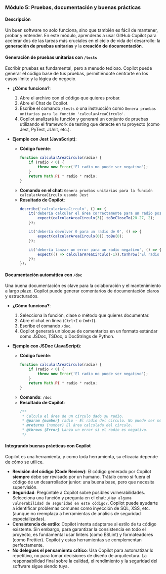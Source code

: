 ### **Módulo 5: Pruebas, documentación y buenas prácticas**

#### **Descripción**

Un buen software no solo funciona, sino que también es fácil de mantener, probar y entender. En este módulo, aprenderás a usar GitHub Copilot para acelerar dos de las tareas más cruciales en el ciclo de vida del desarrollo: la **generación de pruebas unitarias** y la **creación de documentación**.

#### **Generación de pruebas unitarias con `/tests`**

Escribir pruebas es fundamental, pero a menudo tedioso. Copilot puede generar el código base de tus pruebas, permitiéndote centrarte en los casos límite y la lógica de negocio.

*   **¿Cómo funciona?**:
    1.  Abre el archivo con el código que quieres probar.
    2.  Abre el Chat de Copilot.
    3.  Escribe el comando `/tests` o una instrucción como `Genera pruebas unitarias para la función 'calcularAreaCirculo'`.
    4.  Copilot analizará la función y generará un conjunto de pruebas utilizando el framework de testing que detecte en tu proyecto (como Jest, PyTest, JUnit, etc.).

*   **Ejemplo con Jest (JavaScript)**:
    *   **Código fuente**:
        ```javascript
        function calcularAreaCirculo(radio) {
            if (radio < 0) {
                throw new Error('El radio no puede ser negativo');
            }
            return Math.PI * radio * radio;
        }
        ```
    *   **Comando en el chat**: `Genera pruebas unitarias para la función calcularAreaCirculo usando Jest`
    *   **Resultado de Copilot**:
        ```javascript
        describe('calcularAreaCirculo', () => {
            it('debería calcular el área correctamente para un radio positivo', () => {
                expect(calcularAreaCirculo(3)).toBeCloseTo(28.27, 2);
            });

            it('debería devolver 0 para un radio de 0', () => {
                expect(calcularAreaCirculo(0)).toBe(0);
            });

            it('debería lanzar un error para un radio negativo', () => {
                expect(() => calcularAreaCirculo(-1)).toThrow('El radio no puede ser negativo');
            });
        });
        ```

#### **Documentación automática con `/doc`**

Una buena documentación es clave para la colaboración y el mantenimiento a largo plazo. Copilot puede generar comentarios de documentación claros y estructurados.

*   **¿Cómo funciona?**:
    1.  Selecciona la función, clase o método que quieres documentar.
    2.  Abre el chat en línea (`Ctrl+I` o `Cmd+I`).
    3.  Escribe el comando `/doc`.
    4.  Copilot generará un bloque de comentarios en un formato estándar como JSDoc, TSDoc, o DocStrings de Python.

*   **Ejemplo con JSDoc (JavaScript)**:
    *   **Código fuente**:
        ```javascript
        function calcularAreaCirculo(radio) {
            if (radio < 0) {
                throw new Error('El radio no puede ser negativo');
            }
            return Math.PI * radio * radio;
        }
        ```
    *   **Comando**: `/doc`
    *   **Resultado de Copilot**:
        ```javascript
        /**
         * Calcula el área de un círculo dado su radio.
         * @param {number} radio - El radio del círculo. No puede ser negativo.
         * @returns {number} El área calculada del círculo.
         * @throws {Error} Lanza un error si el radio es negativo.
         */
        ```

#### **Integrando buenas prácticas con Copilot**

Copilot es una herramienta, y como toda herramienta, su eficacia depende de cómo se utilice.

*   **Revisión del código (Code Review)**: El código generado por Copilot **siempre** debe ser revisado por un humano. Trátalo como si fuera el código de un desarrollador junior: una buena base, pero que necesita supervisión.
*   **Seguridad**: Pregúntale a Copilot sobre posibles vulnerabilidades. Selecciona una función y pregunta en el chat: `¿Hay alguna vulnerabilidad de seguridad en este código?`. Copilot puede ayudarte a identificar problemas comunes como inyección de SQL, XSS, etc. (aunque no reemplaza a herramientas de análisis de seguridad especializadas).
*   **Consistencia de estilo**: Copilot intenta adaptarse al estilo de tu código existente. Sin embargo, para garantizar la consistencia en todo el proyecto, es fundamental usar linters (como ESLint) y formateadores (como Prettier). Copilot y estas herramientas se complementan perfectamente.
*   **No delegues el pensamiento crítico**: Usa Copilot para automatizar lo repetitivo, no para tomar decisiones de diseño de arquitectura. La responsabilidad final sobre la calidad, el rendimiento y la seguridad del software sigue siendo tuya.

